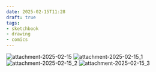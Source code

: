 ```yaml
---
date: 2025-02-15T11:28
draft: true
tags:
- sketchbook
- drawing
- comics
---
```

![attachment-2025-02-15](/attachment/zettel-notes/attachment-2025-02-15.jpg)
![attachment-2025-02-15_1](/attachment/zettel-notes/attachment-2025-02-15_1.jpg)
![attachment-2025-02-15_2](/attachment/zettel-notes/attachment-2025-02-15_2.jpg)
![attachment-2025-02-15_3](/attachment/zettel-notes/attachment-2025-02-15_3.jpg)

